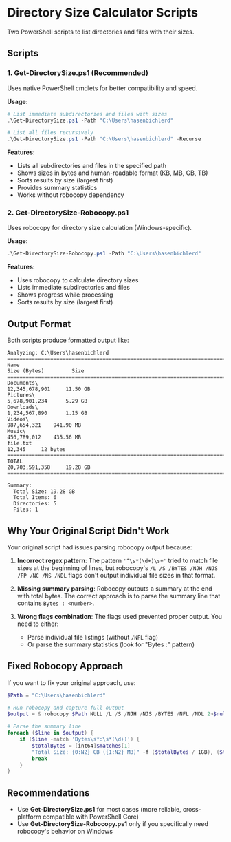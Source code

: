 # Directory Size Calculator Scripts

Two PowerShell scripts to list directories and files with their sizes.

## Scripts

### 1. Get-DirectorySize.ps1 (Recommended)
Uses native PowerShell cmdlets for better compatibility and speed.

**Usage:**
```powershell
# List immediate subdirectories and files with sizes
.\Get-DirectorySize.ps1 -Path "C:\Users\hasenbichlerd"

# List all files recursively
.\Get-DirectorySize.ps1 -Path "C:\Users\hasenbichlerd" -Recurse
```

**Features:**
- Lists all subdirectories and files in the specified path
- Shows sizes in bytes and human-readable format (KB, MB, GB, TB)
- Sorts results by size (largest first)
- Provides summary statistics
- Works without robocopy dependency

### 2. Get-DirectorySize-Robocopy.ps1
Uses robocopy for directory size calculation (Windows-specific).

**Usage:**
```powershell
.\Get-DirectorySize-Robocopy.ps1 -Path "C:\Users\hasenbichlerd"
```

**Features:**
- Uses robocopy to calculate directory sizes
- Lists immediate subdirectories and files
- Shows progress while processing
- Sorts results by size (largest first)

## Output Format

Both scripts produce formatted output like:

```
Analyzing: C:\Users\hasenbichlerd
====================================================================================================
Name                                                                        Size (Bytes)         Size
====================================================================================================
Documents\                                                                12,345,678,901     11.50 GB
Pictures\                                                                  5,678,901,234      5.29 GB
Downloads\                                                                 1,234,567,890      1.15 GB
Videos\                                                                      987,654,321    941.90 MB
Music\                                                                       456,789,012    435.56 MB
file.txt                                                                          12,345     12 bytes
====================================================================================================
TOTAL                                                                     20,703,591,358     19.28 GB
====================================================================================================

Summary:
  Total Size: 19.28 GB
  Total Items: 6
  Directories: 5
  Files: 1
```

## Why Your Original Script Didn't Work

Your original script had issues parsing robocopy output because:

1. **Incorrect regex pattern**: The pattern `'^\s*(\d+)\s+'` tried to match file sizes at the beginning of lines, but robocopy's `/L /S /BYTES /NJH /NJS /FP /NC /NS /NDL` flags don't output individual file sizes in that format.

2. **Missing summary parsing**: Robocopy outputs a summary at the end with total bytes. The correct approach is to parse the summary line that contains `Bytes : <number>`.

3. **Wrong flags combination**: The flags used prevented proper output. You need to either:
   - Parse individual file listings (without `/NFL` flag)
   - Or parse the summary statistics (look for "Bytes :" pattern)

## Fixed Robocopy Approach

If you want to fix your original approach, use:

```powershell
$Path = "C:\Users\hasenbichlerd"

# Run robocopy and capture full output
$output = & robocopy $Path NULL /L /S /NJH /NJS /BYTES /NFL /NDL 2>$null

# Parse the summary line
foreach ($line in $output) {
    if ($line -match 'Bytes\s*:\s*(\d+)') {
        $totalBytes = [int64]$matches[1]
        "Total Size: {0:N2} GB ({1:N2} MB)" -f ($totalBytes / 1GB), ($totalBytes / 1MB)
        break
    }
}
```

## Recommendations

- Use **Get-DirectorySize.ps1** for most cases (more reliable, cross-platform compatible with PowerShell Core)
- Use **Get-DirectorySize-Robocopy.ps1** only if you specifically need robocopy's behavior on Windows
